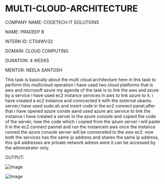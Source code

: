 # MULTI-CLOUD-ARCHITECTURE

COMPANY NAME: CODETECH IT SOLUTIONS

NAME: PRADEEP B

INTERN ID: CT04WV32

DOMAIN: CLOUD COMPUTING

DURATION: 4 WEEKS

MENTOR: NEELA SANTOSH

This task is basically about the multi cloud architecture here in this task to perform this multicloud operation i have used two cloud platforms that is aws and microsoft azure my agenda of the task is to link the aws and azure by a service i have used ec2 instance services in aws to link azure to it. i have created a ec2 instance and conncected it with the external ubantu server,i have used sudo.sh and insert code in the ec2 connect panel,after that i have opened azure consle aand used azure arc service to link the instance i have created a server in the azure console and copied the code of the server, now the code which i copied from the azure server i will paste it in the ec2 connect pannel and run the instancein aws once the instance runned the azure console server will be conneceted to the aws ec2. now both the services has the same ip address and shares the same ip address, this ip4 addresses are private network adress were it can be accessed by the adminstrator only.

OUTPUT:

![Image](https://github.com/user-attachments/assets/8d8fccf8-faf0-4b28-ab8b-870d5e8eb8fc)

![Image](https://github.com/user-attachments/assets/8f201bd4-3e0e-43af-87d4-f4aec3a7e915)
